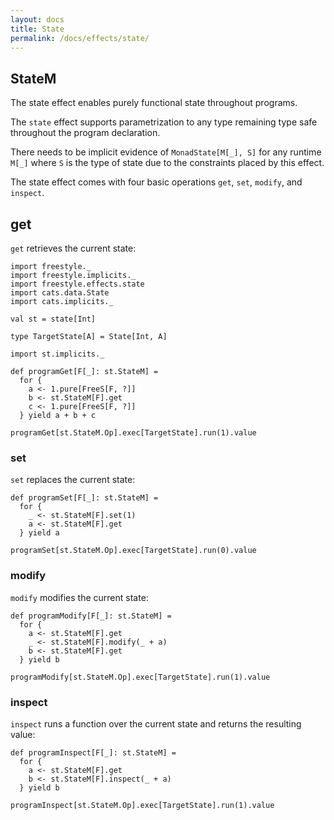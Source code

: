 ```yaml
---
layout: docs
title: State
permalink: /docs/effects/state/
---
```


## StateM

The state effect enables purely functional state throughout programs.

The `state` effect supports parametrization to any type remaining type safe throughout the program declaration. 

There needs to be implicit evidence of `MonadState[M[_], S]` for any runtime `M[_]` where `S` is the type of state due to the constraints placed by this effect.

The state effect comes with four basic operations `get`, `set`, `modify`, and `inspect`.

## get

`get` retrieves the current state:

```tut:book
import freestyle._
import freestyle.implicits._
import freestyle.effects.state
import cats.data.State
import cats.implicits._

val st = state[Int]

type TargetState[A] = State[Int, A]

import st.implicits._

def programGet[F[_]: st.StateM] =
  for {
    a <- 1.pure[FreeS[F, ?]]
    b <- st.StateM[F].get
    c <- 1.pure[FreeS[F, ?]]
  } yield a + b + c
      
programGet[st.StateM.Op].exec[TargetState].run(1).value
```

### set

`set` replaces the current state:

```tut:book
def programSet[F[_]: st.StateM] =
  for {
    _ <- st.StateM[F].set(1)
    a <- st.StateM[F].get
  } yield a

programSet[st.StateM.Op].exec[TargetState].run(0).value
```

### modify

`modify` modifies the current state:

```tut:book
def programModify[F[_]: st.StateM] =
  for {
    a <- st.StateM[F].get
    _ <- st.StateM[F].modify(_ + a)
    b <- st.StateM[F].get
  } yield b

programModify[st.StateM.Op].exec[TargetState].run(1).value
```

### inspect

`inspect` runs a function over the current state and returns the resulting value:

```tut:book
def programInspect[F[_]: st.StateM] =
  for {
    a <- st.StateM[F].get
    b <- st.StateM[F].inspect(_ + a)
  } yield b

programInspect[st.StateM.Op].exec[TargetState].run(1).value
```
